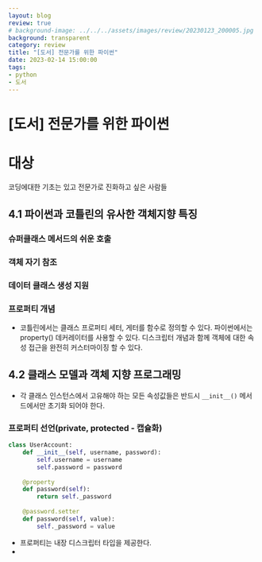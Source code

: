 ```yaml
---
layout: blog
review: true
# background-image: ../../../assets/images/review/20230123_200005.jpg
background: transparent
category: review
title: "[도서] 전문가를 위한 파이썬"
date: 2023-02-14 15:00:00
tags:
- python
- 도서
---
```


# [도서] 전문가를 위한 파이썬
<!-- ![](../../../assets/images/review/20230123_200005.jpg){: width="50%" height="50%"}   -->

# 대상
코딩에대한 기초는 있고 전문가로 진화하고 싶은 사람들

## 4.1 파이썬과 코틀린의 유사한 객체지향 특징

### 슈퍼클래스 메서드의 쉬운 호출

### 객체 자기 참조

### 데이터 클래스 생성 지원

### 프로퍼티 개념
- 코틀린에서는 클래스 프로퍼티 세터, 게터를 함수로 정의할 수 있다. 파이썬에서는 property() 데커레이터를 사용할 수 있다. 디스크립터 개념과 함께 객체에 대한 속성 접근을 완전히 커스터마이징 할 수 있다.

## 4.2 클래스 모델과 객체 지향 프로그래밍
- 각 클래스 인스턴스에서 고유해야 하는 모든 속성값들은 반드시 `__init__()` 메서드에서만 초기화 되어야 한다.

### 프로퍼티 선언(private, protected - 캡슐화)
```python
class UserAccount:
    def __init__(self, username, password):
        self.username = username
        self.password = password
        
    @property
    def password(self):
        return self._password
        
    @password.setter
    def password(self, value):
        self._password = value
```
- 프로퍼티는 내장 디스크립터 타입을 제공한다.
- 
